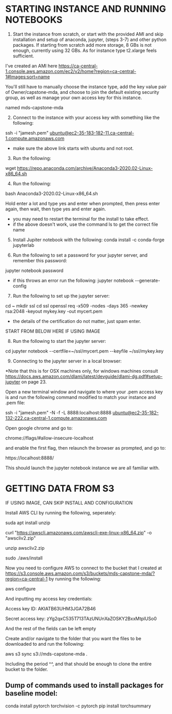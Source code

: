 # STARTING INSTANCE AND RUNNING NOTEBOOKS

1. Start the instance from scratch, or start with the provided AMI and skip installation and setup of anaconda, jupyter, (steps 3-7) and other python packages. If starting from scratch add more storage, 8 GBs is not enough, currently using 32 GBs. As for instance type t2.xlarge feels sufficient.

I've created an AMI here https://ca-central-1.console.aws.amazon.com/ec2/v2/home?region=ca-central-1#Images:sort=name

You'll still have to manually choose the instance type, add the key value pair of Owner/capstone-mda, and choose to join the default existing security group, as well as manage your own access key for this instance.

named mds-capstone-mda

2. Connect to the instance with your access key with something like the following:

ssh -i "jamesh.pem" ubuntu@ec2-35-183-182-11.ca-central-1.compute.amazonaws.com

* make sure the above link starts with ubuntu and not root.

3. Run the following:

wget https://repo.anaconda.com/archive/Anaconda3-2020.02-Linux-x86_64.sh

4. Run the following:

bash Anaconda3-2020.02-Linux-x86_64.sh

Hold enter a lot and type yes and enter when prompted, then press enter again, then wait, then type yes and enter again.
* you may need to restart the terminal for the install to take effect.
* if the above doesn't work, use the command ls to get the correct file name

5. Install Jupiter notebook with the following:
conda install -c conda-forge jupyterlab

6. Run the following to set a password for your jupyter server, and remember this password:

jupyter notebook password

* if this throws an error run the following:
jupyter notebook --generate-config

7. Run the following to set up the jupyter server:

cd ~ 
mkdir ssl 
cd ssl 
openssl req -x509 -nodes -days 365 -newkey rsa:2048 -keyout mykey.key -out mycert.pem

* the details of the certification do not matter, just spam enter.

START FROM BELOW HERE IF USING IMAGE

8. Run the following to start the jupyter server:

cd
jupyter notebook --certfile=~/ssl/mycert.pem --keyfile ~/ssl/mykey.key

9. Connecting to the jupyter server in a local browser: 

*Note that this is for OSX machines only, for windows machines consult https://docs.aws.amazon.com/dlami/latest/devguide/dlami-dg.pdf#setup-jupyter on page 23.

Open a new terminal window and navigate to where your .pem access key is and run the following command modified to match your instance and .pem file:

ssh -i "jamesh.pem" -N -f -L 8888:localhost:8888 ubuntu@ec2-35-182-132-222.ca-central-1.compute.amazonaws.com

Open google chrome and go to:

chrome://flags/#allow-insecure-localhost

and enable the first flag, then relaunch the browser as prompted, and go to:

https://localhost:8888/

This should launch the jupyter notebook instance we are all familiar with.



# GETTING DATA FROM S3

IF USING IMAGE, CAN SKIP INSTALL AND CONFIGURATION

Install AWS CLI by running the following, seperately:

suda apt install unzip

curl "https://awscli.amazonaws.com/awscli-exe-linux-x86_64.zip" -o "awscliv2.zip"

unzip awscliv2.zip

sudo ./aws/install

Now you need to configure AWS to connect to the bucket that I created at https://s3.console.aws.amazon.com/s3/buckets/mds-capstone-mda/?region=ca-central-1 by running the following:

aws configure

And inputting my access key credentials:

Access key ID: AKIATB63UHM3JGA72B46

Secret access key: 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

And the rest of the fields can be left empty

Create and/or navigate to the folder that you want the files to be downloaded to and run the following:

aws s3 sync s3://mds-capstone-mda .

Including the period ^^, and that should be enough to clone the entire bucket to the folder.

## Dump of commands used to install packages for baseline model:

conda install pytorch torchvision -c pytorch
pip install torchsummary

